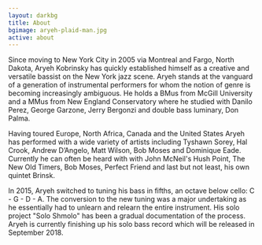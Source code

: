 ```yaml
---
layout: darkbg
title: About
bgimage: aryeh-plaid-man.jpg
active: about
---
```

Since moving to New York City in 2005 via Montreal and Fargo, North Dakota, Aryeh Kobrinsky has quickly established himself as a creative and versatile bassist on the New York jazz scene. Aryeh stands at the vanguard of a generation of instrumental performers for whom the notion of genre is becoming increasingly ambiguous. He holds a BMus from McGill University and a MMus from New England Conservatory where he studied with Danilo Perez, George Garzone, Jerry Bergonzi and double bass luminary, Don Palma.

Having toured Europe, North Africa, Canada and the United States Aryeh has performed with a wide variety of artists including Tyshawn Sorey, Hal Crook, Andrew D’Angelo, Matt Wilson, Bob Moses and Dominique Eade. Currently he can often be heard with with John McNeil's Hush Point, The New Old Timers, Bob Moses, Perfect Friend and last but not least, his own quintet Brinsk. 

In 2015, Aryeh switched to tuning his bass in fifths, an octave below cello: C - G - D - A. The conversion to the new tuning was a major undertaking as he essentially had to unlearn and relearn the entire instrument. His solo project "Solo Shmolo" has been a gradual documentation of the process. Aryeh is currently finishing up his solo bass record which will be released in September 2018.

